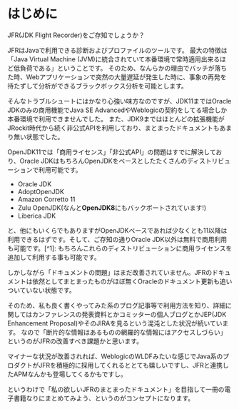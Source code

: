 # はじめに

JFR(JDK Flight Recorder)をご存知でしょうか？

JFRはJavaで利用できる診断およびプロファイルのツールです。
最大の特徴は「Java Virtual Machine (JVM)に統合されていて本番環境で常時適用出来るほど低負荷である」ということです。
そのため、なんらかの理由でバッチが落ちた時、Webアプリケーションで突然の大量遅延が発生した時に、事象の再発を待たずして分析ができるブラックボックス分析を可能とします。

そんなトラブルシュートにはかなり心強い味方なのですが、JDK11まではOracle JDKのみの商用機能でJava SE AdvancedやWeblogicの契約をしてる場合しか本番環境で利用できませんでした。
また、JDK9まではほとんどの拡張機能がJRockit時代から続く非公式APIを利用しており、まとまったドキュメントもあまり無い状態でした。

OpenJDK11では「商用ライセンス」「非公式API」の問題はすでに解決しており、Oracle JDKはもちろんOpenJDKをベースとしたたくさんのディストリビューションで利用可能です。

- Oracle JDK
- AdoptOpenJDK
- Amazon Corretto 11
- Zulu OpenJDK(なんと**OpenJDK8**にもバックポートされています!)
- Liberica JDK

と、他にもいくらでもありますがOpenJDKベースであれば少なくとも11以降は利用できるはずです。そして、ご存知の通りOracle JDK以外は無料で商用利用も可能です。[^1]: もちろんこれらのディストリビューションに商用ライセンスを追加して利用する事も可能です。

しかしながら「ドキュメントの問題」はまだ改善されていません。JFRのドキュメントは依然としてまとまったものがほぼ無くOracleのドキュメント更新も追いついていない状態です。

そのため、私も良く書くやってみた系のブログ記事等で利用方法を知り、詳細に関してはカンファレンスの発表資料とかコミッターの個人ブログとかJEP(JDK Enhancement Proposal)やそのJIRAを見るという混沌とした状況が続いています。
なので「断片的な情報はあるものの網羅的な情報にはアクセスしづらい」というのがJFRの改善すべき課題かと思います。

マイナーな状況が改善されれば、WeblogicのWLDFみたいな感じでJava系のプロダクトがJFRを積極的に採用してくれるととても嬉しいですし、JFRと連携したAPMなんかも登場してくるかもですし。

というわけで「私の欲しいJFRのまとまったドキュメント」を目指して一冊の電子書籍なりにまとめてみよう、というのがコンセプトになります。
